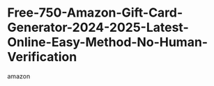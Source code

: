 # Free-750-Amazon-Gift-Card-Generator-2024-2025-Latest-Online-Easy-Method-No-Human-Verification
amazon
